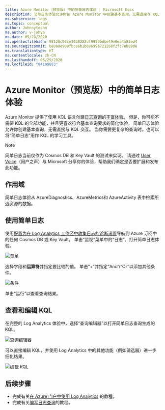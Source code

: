 ```yaml
---
title: Azure Monitor（预览版）中的简单日志体验 | Microsoft Docs
description: 简单日志体验允许你在 Azure Monitor 中创建基本查询，无需直接与 KQL 交互。
ms.subservice: logs
ms.topic: conceptual
author: Johnnytechn
ms.author: v-johya
ms.date: 05/28/2020
ms.openlocfilehash: 98128c92ce1038282df9989bdbe49e0ea4a83ed4
ms.sourcegitcommit: be0a8e909fbce6b1b09699a721268f2fc7eb89de
ms.translationtype: HT
ms.contentlocale: zh-CN
ms.lasthandoff: 05/29/2020
ms.locfileid: "84199883"
---
```

# <a name="simple-logs-experience-in-azure-monitor-preview"></a>Azure Monitor（预览版）中的简单日志体验
Azure Monitor 提供了使用 KQL 语言创建[日志查询](log-query-overview.md)的[丰富体验](get-started-portal.md)。 但是，你可能不需要 KQL 的全部功能，并且更喜欢符合基本查询要求的简化体验。 简单日志体验允许你创建基本查询，无需直接与 KQL 交互。 当你需要更复杂的查询时，也可以将“简单日志”用作 KQL 的学习工具。

> [!NOTE]
> 简单日志当前仅作为 Cosmos DB 和 Key Vault 的测试来实现。 请通过 [User Voice](https://feedback.azure.com/forums/913690-azure-monitor)（用户之声）与 Microsoft 分享你的体验，帮助我们确定是否要扩展和发布此功能。


## <a name="scope"></a>作用域
简单日志体验从 AzureDiagnostics、AzureMetrics和 AzureActivity 表中检索所选资源的数据。 

## <a name="using-simple-logs"></a>使用简单日志
使用[配置为在 Log Analytics 工作区中收集日志的诊断设置](../platform/resource-logs-collect-storage.md)导航到 Azure 订阅中的任何 Cosmos DB 或 Key Vault。 单击“监视”菜单中的“日志”，打开简单日志体验。

![菜单](./media/simple-logs/menu.png)

选择字段和**运算符**并指定要比较的值。 单击“+”并指定“And”/“Or”以添加其他条件。

![条件](./media/simple-logs/criteria.png)

单击“运行”以查看查询结果。

## <a name="view-and-edit-kql"></a>查看和编辑 KQL
在完整的 Log Analytics 体验中，选择“查询编辑器”以打开简单日志查询生成的 KQL。 

![查询编辑器](./media/simple-logs/query-editor.png)

可以直接编辑 KQL，并使用 Log Analytics 中的其他功能（例如筛选器）进一步细化结果。

![编辑 KQL](./media/simple-logs/edit-kql.png)


## <a name="next-steps"></a>后续步骤

- 完成有关[在 Azure 门户中使用 Log Analytics](get-started-portal.md) 的教程。
- 完成有关[编写日志查询](get-started-portal.md)的教程。


